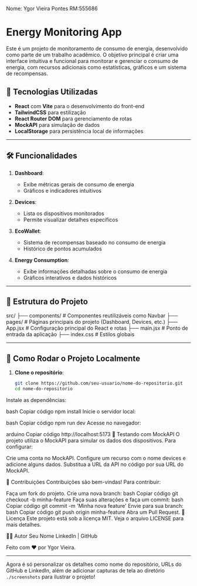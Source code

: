 
Nome: Ygor Vieira Pontes RM:555686


# Energy Monitoring App

Este é um projeto de monitoramento de consumo de energia, desenvolvido como parte de um trabalho acadêmico. O objetivo principal é criar uma interface intuitiva e funcional para monitorar e gerenciar o consumo de energia, com recursos adicionais como estatísticas, gráficos e um sistema de recompensas.

## 🚀 Tecnologias Utilizadas

- **React** com **Vite** para o desenvolvimento do front-end
- **TailwindCSS** para estilização
- **React Router DOM** para gerenciamento de rotas
- **MockAPI** para simulação de dados
- **LocalStorage** para persistência local de informações

---

## 🛠️ Funcionalidades

1. **Dashboard**: 
   - Exibe métricas gerais de consumo de energia
   - Gráficos e indicadores intuitivos

2. **Devices**: 
   - Lista os dispositivos monitorados
   - Permite visualizar detalhes específicos

3. **EcoWallet**:
   - Sistema de recompensas baseado no consumo de energia
   - Histórico de pontos acumulados

4. **Energy Consumption**:
   - Exibe informações detalhadas sobre o consumo de energia
   - Gráficos interativos e dados históricos

---

## 📂 Estrutura do Projeto

src/ ├── components/ # Componentes reutilizáveis como Navbar ├── pages/ # Páginas principais do projeto (Dashboard, Devices, etc.) ├── App.jsx # Configuração principal do React e rotas ├── main.jsx # Ponto de entrada da aplicação ├── index.css # Estilos globais


---

## 🔧 Como Rodar o Projeto Localmente

1. **Clone o repositório**:
   ```bash
   git clone https://github.com/seu-usuario/nome-do-repositorio.git
   cd nome-do-repositorio
Instale as dependências:

bash
Copiar código
npm install
Inicie o servidor local:

bash
Copiar código
npm run dev
Acesse no navegador:

arduino
Copiar código
http://localhost:5173
🧪 Testando com MockAPI
O projeto utiliza o MockAPI para simular os dados dos dispositivos. Para configurar:

Crie uma conta no MockAPI.
Configure um recurso com o nome devices e adicione alguns dados.
Substitua a URL da API no código por sua URL do MockAPI.


📝 Contribuições
Contribuições são bem-vindas! Para contribuir:

Faça um fork do projeto.
Crie uma nova branch:
bash
Copiar código
git checkout -b minha-feature
Faça suas alterações e faça um commit:
bash
Copiar código
git commit -m 'Minha nova feature'
Envie para sua branch:
bash
Copiar código
git push origin minha-feature
Abra um Pull Request.
📄 Licença
Este projeto está sob a licença MIT. Veja o arquivo LICENSE para mais detalhes.

👨‍💻 Autor
Seu Nome
LinkedIn | GitHub

Feito com ❤️ por Ygor Vieira.


---

Agora é só personalizar os detalhes como nome do repositório, URLs do GitHub e LinkedIn, além de adicionar capturas de tela ao diretório `./screenshots` para ilustrar o projeto!

